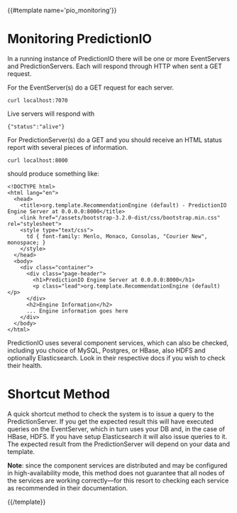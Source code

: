 {{#template name='pio_monitoring'}}

# Monitoring PredictionIO

In a running instance of PredictionIO there will be one or more EventServers and PredictionServers. Each will respond through HTTP when sent a GET request.

For the EventServer(s) do a GET request for each server.

    curl localhost:7070
    
Live servers will respond with 

    {"status":"alive"}
    
For PredictionServer(s) do a GET and you should receive an HTML status report with several pieces of information.

    curl localhost:8000

should produce something like: 

    <!DOCTYPE html>
    <html lang="en">
      <head>
        <title>org.template.RecommendationEngine (default) - PredictionIO Engine Server at 0.0.0.0:8000</title>
        <link href="/assets/bootstrap-3.2.0-dist/css/bootstrap.min.css" rel="stylesheet">
        <style type="text/css">
          td { font-family: Menlo, Monaco, Consolas, "Courier New", monospace; }
        </style>
      </head>
      <body>
        <div class="container">
          <div class="page-header">
            <h1>PredictionIO Engine Server at 0.0.0.0:8000</h1>
            <p class="lead">org.template.RecommendationEngine (default)</p>
          </div>
          <h2>Engine Information</h2>
          ... Engine information goes here       
        </div>
      </body>
    </html>

PredictionIO uses several component services, which can also be checked, including you choice of MySQL, Postgres, or HBase, also HDFS and optionally Elasticsearch. Look in their respective docs if you wish to check their health. 

# Shortcut Method

A quick shortcut method to check the system is to issue a query to the PredictionServer. If you get the expected result this will have executed queries on the EventServer, which in turn uses your DB and, in the case of HBase, HDFS. If you have setup Elasticsearch it will also issue queries to it. The expected result from the PredictionServer will depend on your data and template.

**Note**: since the component services are distributed and may be configured in high-availability mode, this method does not guarantee that all nodes of the services are working correctly&mdash;for this resort to checking each service as recommended in their documentation.

{{/template}}

